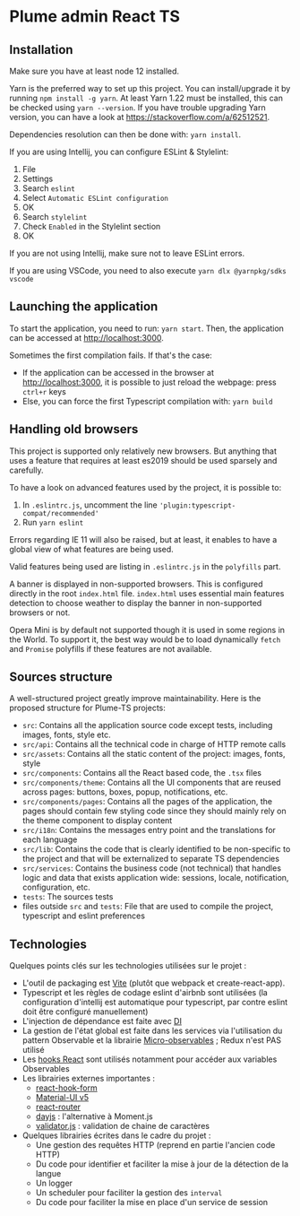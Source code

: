 Plume admin React TS
====================

Installation
------------
Make sure you have at least node 12 installed.

Yarn is the preferred way to set up this project. You can install/upgrade it by running `npm install -g yarn`.
At least Yarn 1.22 must be installed, this can be checked using `yarn --version`. If you have trouble upgrading Yarn version, you can have a look at <https://stackoverflow.com/a/62512521>.

Dependencies resolution can then be done with: `yarn install`.

If you are using Intellij, you can configure ESLint & Stylelint:
1. File
2. Settings
3. Search `eslint`
4. Select `Automatic ESLint configuration`
5. OK
6. Search `stylelint`
7. Check `Enabled` in the Stylelint section
8. OK

If you are not using Intellij, make sure not to leave ESLint errors.

If you are using VSCode, you need to also execute `yarn dlx @yarnpkg/sdks vscode`

Launching the application
-------------------------
To start the application, you need to run: `yarn start`.
Then, the application can be accessed at <http://localhost:3000>.

Sometimes the first compilation fails.
If that's the case:
- If the application can be accessed in the browser at <http://localhost:3000>, it is possible to just reload the webpage: press `ctrl+r` keys
- Else, you can force the first Typescript compilation with: `yarn build`

Handling old browsers
---------------------
This project is supported only relatively new browsers.
But anything that uses a feature that requires at least es2019 should be used sparsely and carefully.

To have a look on advanced features used by the project, it is possible to:
1. In `.eslintrc.js`, uncomment the line `'plugin:typescript-compat/recommended'`
2. Run `yarn eslint`

Errors regarding IE 11 will also be raised, but at least, it enables to have a global view of what features are being
used.

Valid features being used are listing in `.eslintrc.js` in the `polyfills` part.

A banner is displayed in non-supported browsers. This is configured directly in the root `index.html` file.
`index.html` uses essential main features detection to choose weather to display the banner in non-supported browsers
or not.

Opera Mini is by default not supported though it is used in some regions in the World. To support it, the best way
would be to load dynamically `fetch` and `Promise` polyfills if these features are not available.

Sources structure
-----------------
A well-structured project greatly improve maintainability.
Here is the proposed structure for Plume-TS projects:

- `src`: Contains all the application source code except tests, including images, fonts, style etc.
- `src/api`: Contains all the technical code in charge of HTTP remote calls
- `src/assets`: Contains all the static content of the project: images, fonts, style
- `src/components`: Contains all the React based code, the `.tsx` files
- `src/components/theme`: Contains all the UI components that are reused across pages: buttons, boxes, popup, notifications, etc.
- `src/components/pages`: Contains all the pages of the application, the pages should contain few styling code since they should mainly rely on the theme component to display content
- `src/i18n`: Contains the messages entry point and the translations for each language
- `src/lib`: Contains the code that is clearly identified to be non-specific to the project and that will be externalized to separate TS dependencies
- `src/services`: Contains the business code (not technical) that handles logic and data that exists application wide: sessions, locale, notification, configuration, etc.
- `tests`: The sources tests
- files outside `src` and `tests`: File that are used to compile the project, typescript and eslint preferences

Technologies
------------
Quelques points clés sur les technologies utilisées sur le projet :
- L'outil de packaging est [Vite](https://vitejs.dev/config/) (plutôt que webpack et create-react-app).
- Typescript et les règles de codage eslint d'airbnb sont utilisées (la configuration d'intellij est automatique pour typescript, par contre eslint doit être configuré manuellement)
- L'injection de dépendance est faite avec [DI](https://github.com/wessberg/di)
- La gestion de l'état global est faite dans les services via l'utilisation du pattern Observable et la librairie [Micro-observables](https://github.com/BeTomorrow/micro-observables) ; Redux n'est PAS utilisé
- Les [hooks React](https://fr.reactjs.org/docs/hooks-intro.html) sont utilisés notamment pour accéder aux variables Observables
- Les librairies externes importantes :
    - [react-hook-form](https://github.com/react-hook-form/react-hook-form)
    - [Material-UI v5](https://next.material-ui.com)
    - [react-router](https://reactrouter.com/web/guides/quick-start)
    - [dayjs](https://github.com/iamkun/dayjs) : l'alternative à Moment.js
    - [validator.js](https://github.com/validatorjs/validator.js) : validation de chaine de caractères
- Quelques librairies écrites dans le cadre du projet :
    - Une gestion des requêtes HTTP (reprend en partie l'ancien code HTTP)
    - Du code pour identifier et faciliter la mise à jour de la détection de la langue
    - Un logger
    - Un scheduler pour faciliter la gestion des `interval`
    - Du code pour faciliter la mise en place d'un service de session
